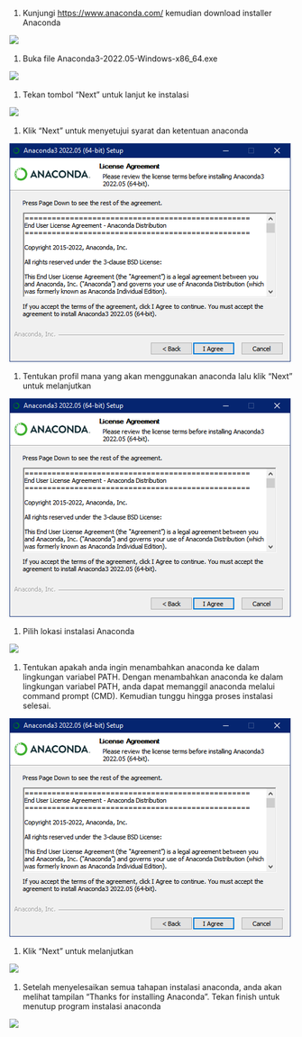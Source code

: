 ﻿1. Kunjungi <https://www.anaconda.com/> kemudian download installer Anaconda

![](Aspose.Words.e1a81ce7-39b4-4cc8-8965-beadc5bda543.001.png)

1. Buka file Anaconda3-2022.05-Windows-x86\_64.exe

![](Aspose.Words.e1a81ce7-39b4-4cc8-8965-beadc5bda543.002.png)

1. Tekan tombol “Next” untuk lanjut ke instalasi

![](Aspose.Words.e1a81ce7-39b4-4cc8-8965-beadc5bda543.003.png)

1. Klik “Next” untuk menyetujui syarat dan ketentuan anaconda

![](Aspose.Words.e1a81ce7-39b4-4cc8-8965-beadc5bda543.004.png)

1. Tentukan profil mana yang akan menggunakan anaconda lalu klik “Next” untuk melanjutkan 

![](Aspose.Words.e1a81ce7-39b4-4cc8-8965-beadc5bda543.004.png)

1. Pilih lokasi instalasi Anaconda

![](Aspose.Words.e1a81ce7-39b4-4cc8-8965-beadc5bda543.005.png)

1. Tentukan apakah anda ingin menambahkan anaconda ke dalam lingkungan variabel PATH. Dengan menambahkan anaconda ke dalam lingkungan variabel PATH, anda dapat memanggil anaconda melalui command prompt (CMD). Kemudian tunggu hingga proses instalasi selesai.

![](Aspose.Words.e1a81ce7-39b4-4cc8-8965-beadc5bda543.004.png)

1. Klik “Next” untuk melanjutkan

![](Aspose.Words.e1a81ce7-39b4-4cc8-8965-beadc5bda543.006.png)

1. Setelah menyelesaikan semua tahapan instalasi anaconda, anda akan melihat tampilan “Thanks for installing Anaconda”. Tekan finish untuk menutup program instalasi anaconda

![](Aspose.Words.e1a81ce7-39b4-4cc8-8965-beadc5bda543.007.png)
